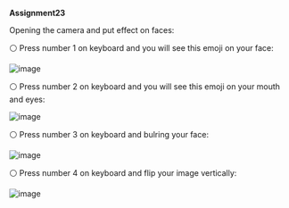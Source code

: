 **Assignment23**

Opening the camera and put effect on faces:

⚪ Press number 1 on keyboard and you will see this emoji on your face:

![image](https://user-images.githubusercontent.com/76538787/159056254-cbf410ad-f4f9-40dd-910e-e0545633481d.png)

⚪ Press number 2 on keyboard and you will see this emoji on your mouth and eyes:

![image](https://user-images.githubusercontent.com/76538787/159059284-59952d4a-2f2f-4158-bace-e95e94d82de3.png)

⚪ Press number 3 on keyboard and bulring your face:

![image](https://user-images.githubusercontent.com/76538787/159058339-ac364f27-1b1a-478f-82db-64d2dab76cc5.png)


⚪ Press number 4 on keyboard and flip your image vertically:

![image](https://user-images.githubusercontent.com/76538787/159059189-77e00fa0-ac71-44cb-872c-89a1ba4215fc.png)
